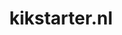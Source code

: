 ---
layout: post
title:  "kikstarter.nl"
internal_url:  "/data/kikstarter.nl.html"
categories: dutchgov
---
